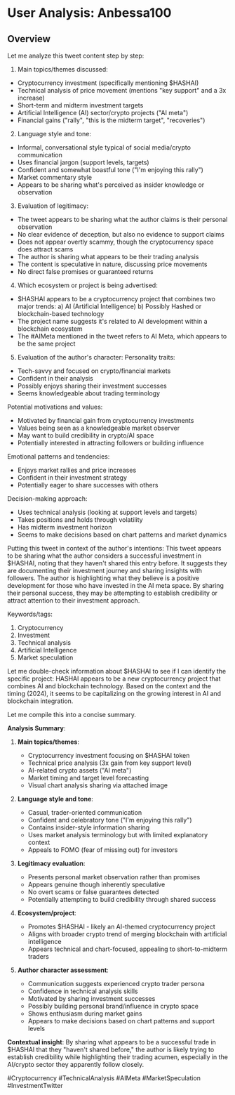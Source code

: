 # User Analysis: Anbessa100

## Overview

<think>
Let me analyze this tweet content step by step:

1. Main topics/themes discussed:
- Cryptocurrency investment (specifically mentioning $HASHAI)
- Technical analysis of price movement (mentions "key support" and a 3x increase)
- Short-term and midterm investment targets
- Artificial Intelligence (AI) sector/crypto projects ("AI meta")
- Financial gains ("rally", "this is the midterm target", "recoveries")

2. Language style and tone:
- Informal, conversational style typical of social media/crypto communication
- Uses financial jargon (support levels, targets)
- Confident and somewhat boastful tone ("I'm enjoying this rally")
- Market commentary style
- Appears to be sharing what's perceived as insider knowledge or observation

3. Evaluation of legitimacy:
- The tweet appears to be sharing what the author claims is their personal observation
- No clear evidence of deception, but also no evidence to support claims
- Does not appear overtly scammy, though the cryptocurrency space does attract scams
- The author is sharing what appears to be their trading analysis
- The content is speculative in nature, discussing price movements
- No direct false promises or guaranteed returns

4. Which ecosystem or project is being advertised:
- $HASHAI appears to be a cryptocurrency project that combines two major trends:
  a) AI (Artificial Intelligence)
  b) Possibly Hashed or blockchain-based technology
- The project name suggests it's related to AI development within a blockchain ecosystem
- The #AIMeta mentioned in the tweet refers to AI Meta, which appears to be the same project

5. Evaluation of the author's character:
Personality traits:
- Tech-savvy and focused on crypto/financial markets
- Confident in their analysis
- Possibly enjoys sharing their investment successes
- Seems knowledgeable about trading terminology

Potential motivations and values:
- Motivated by financial gain from cryptocurrency investments
- Values being seen as a knowledgeable market observer
- May want to build credibility in crypto/AI space
- Potentially interested in attracting followers or building influence

Emotional patterns and tendencies:
- Enjoys market rallies and price increases
- Confident in their investment strategy
- Potentially eager to share successes with others

Decision-making approach:
- Uses technical analysis (looking at support levels and targets)
- Takes positions and holds through volatility
- Has midterm investment horizon
- Seems to make decisions based on chart patterns and market dynamics

Putting this tweet in context of the author's intentions:
This tweet appears to be sharing what the author considers a successful investment in $HASHAI, noting that they haven't shared this entry before. It suggests they are documenting their investment journey and sharing insights with followers. The author is highlighting what they believe is a positive development for those who have invested in the AI meta space. By sharing their personal success, they may be attempting to establish credibility or attract attention to their investment approach.

Keywords/tags:
1. Cryptocurrency
2. Investment
3. Technical analysis
4. Artificial Intelligence
5. Market speculation

Let me double-check information about $HASHAI to see if I can identify the specific project:
HASHAI appears to be a new cryptocurrency project that combines AI and blockchain technology. Based on the context and the timing (2024), it seems to be capitalizing on the growing interest in AI and blockchain integration.

Let me compile this into a concise summary.
</think>

**Analysis Summary**:

1. **Main topics/themes**:
   - Cryptocurrency investment focusing on $HASHAI token
   - Technical price analysis (3x gain from key support level)
   - AI-related crypto assets ("AI meta")
   - Market timing and target level forecasting
   - Visual chart analysis sharing via attached image

2. **Language style and tone**:
   - Casual, trader-oriented communication
   - Confident and celebratory tone ("I'm enjoying this rally")
   - Contains insider-style information sharing
   - Uses market analysis terminology but with limited explanatory context
   - Appeals to FOMO (fear of missing out) for investors

3. **Legitimacy evaluation**:
   - Presents personal market observation rather than promises
   - Appears genuine though inherently speculative
   - No overt scams or false guarantees detected
   - Potentially attempting to build credibility through shared success

4. **Ecosystem/project**:
   - Promotes $HASHAI - likely an AI-themed cryptocurrency project
   - Aligns with broader crypto trend of merging blockchain with artificial intelligence
   - Appears technical and chart-focused, appealing to short-to-midterm traders

5. **Author character assessment**:
   - Communication suggests experienced crypto trader persona
   - Confidence in technical analysis skills
   - Motivated by sharing investment successes
   - Possibly building personal brand/influence in crypto space
   - Shows enthusiasm during market gains
   - Appears to make decisions based on chart patterns and support levels

**Contextual insight**: By sharing what appears to be a successful trade in $HASHAI that they "haven't shared before," the author is likely trying to establish credibility while highlighting their trading acumen, especially in the AI/crypto sector they apparently follow closely.

#Cryptocurrency #TechnicalAnalysis #AIMeta #MarketSpeculation #InvestmentTwitter